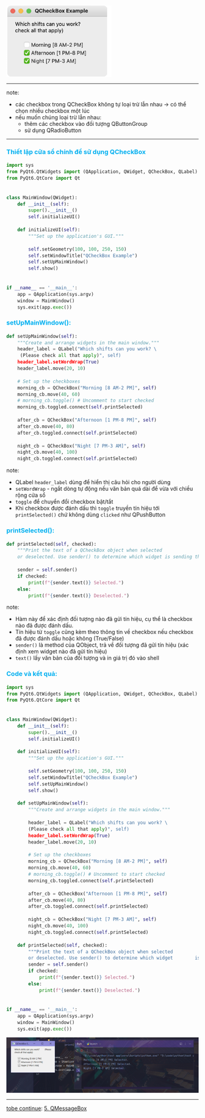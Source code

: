 ![](https://github.com/sakanaowo/PyQt-and-application/blob/main/Image/Pasted%20image%2020240716151451.png?raw=true)

---
note: 
- các checkbox trong QCheckBox không tự loại trừ lẫn nhau -> có thể chọn nhiều checkbox một lúc
- nếu muốn chúng loại trừ lẫn nhau: 
	- thêm các checkbox vào đối tượng QButtonGroup  
	- sử dụng QRadioButton 
---

### <span style="color:rgb(0, 176, 240)">Thiết lập cửa sổ chính để sử dụng QCheckBox</span>
```python
import sys  
from PyQt6.QtWidgets import (QApplication, QWidget, QCheckBox, QLabel)  
from PyQt6.QtCore import Qt  
  
  
class MainWindow(QWidget):  
    def __init__(self):  
        super().__init__()  
        self.initializeUI()  
  
    def initializeUI(self):  
        """Set up the application's GUI."""  
  
        self.setGeometry(100, 100, 250, 150)  
        self.setWindowTitle("QCheckBox Example")  
        self.setUpMainWindow()  
        self.show()  
  
  
if __name__ == '__main__':  
    app = QApplication(sys.argv)  
    window = MainWindow()  
    sys.exit(app.exec())
```

### <span style="color:rgb(0, 176, 240)">setUpMainWindow():</span> 
```python
def setUpMainWindow(self):  
    """Create and arrange widgets in the main window."""  
    header_label = QLabel("Which shifts can you work? \  
	 (Please check all that apply)", self)  
    header_label.setWordWrap(True)  
    header_label.move(20, 10)  
      
    # Set up the checkboxes  
    morning_cb = QCheckBox("Morning [8 AM-2 PM]", self)  
    morning_cb.move(40, 60)  
    # morning_cb.toggle() # Uncomment to start checked  
    morning_cb.toggled.connect(self.printSelected)  
      
    after_cb = QCheckBox("Afternoon [1 PM-8 PM]", self)  
    after_cb.move(40, 80)  
    after_cb.toggled.connect(self.printSelected)  
      
    night_cb = QCheckBox("Night [7 PM-3 AM]", self)  
    night_cb.move(40, 100)  
    night_cb.toggled.connect(self.printSelected)
```
note:
- QLabel `header_label` dùng để hiển thị câu hỏi cho người dùng
- `setWordWrap` - ngắt dòng tự động nếu văn bản quá dài để vừa với chiều rộng cửa sổ
- `toggle` để chuyển đổi checkbox bật/tắt
- Khi checkbox được đánh dấu thì `toggle` truyền tín hiệu tới `printSelected()` chứ không dùng `clicked` như QPushButton  
### <span style="color:rgb(0, 176, 240)">printSelected():</span> 
```python
def printSelected(self, checked):  
    """Print the text of a QCheckBox object when selected  
    or deselected. Use sender() to determine which widget is sending the signal."""  
    
    sender = self.sender()  
    if checked:  
        print(f"{sender.text()} Selected.")  
    else:  
        print(f"{sender.text()} Deselected.")
```

note:
- Hàm này để xác định đối tượng nào đã gửi tín hiệu, cụ thể là checkbox nào đã được đánh dấu.  
- Tín hiệu từ `toggle` cũng kèm theo thông tin về checkbox nếu checkbox đã được đánh dấu hoặc không (True/False)
- `sender()` là method của QObject, trả về đối tượng đã gửi tín hiệu (xác định xem widget nào đã gửi tín hiệu)
- `text()` lấy văn bản của đối tượng và in giá trị đó vào shell 

### <span style="color:rgb(0, 176, 240)">Code và kết quả:</span> 
```python
import sys  
from PyQt6.QtWidgets import (QApplication, QWidget, QCheckBox, QLabel)  
from PyQt6.QtCore import Qt  
  
  
class MainWindow(QWidget):  
    def __init__(self):  
        super().__init__()  
        self.initializeUI()  
  
    def initializeUI(self):  
        """Set up the application's GUI."""  
  
        self.setGeometry(100, 100, 250, 150)  
        self.setWindowTitle("QCheckBox Example")  
        self.setUpMainWindow()  
        self.show()  
  
    def setUpMainWindow(self):  
        """Create and arrange widgets in the main window."""  
  
        header_label = QLabel("Which shifts can you work? \  
        (Please check all that apply)", self)  
        header_label.setWordWrap(True)  
        header_label.move(20, 10)  
  
        # Set up the checkboxes  
        morning_cb = QCheckBox("Morning [8 AM-2 PM]", self)  
        morning_cb.move(40, 60)  
        # morning_cb.toggle() # Uncomment to start checked  
        morning_cb.toggled.connect(self.printSelected)  
  
        after_cb = QCheckBox("Afternoon [1 PM-8 PM]", self)  
        after_cb.move(40, 80)  
        after_cb.toggled.connect(self.printSelected)  
  
        night_cb = QCheckBox("Night [7 PM-3 AM]", self)  
        night_cb.move(40, 100)  
        night_cb.toggled.connect(self.printSelected)  
  
    def printSelected(self, checked):  
        """Print the text of a QCheckBox object when selected  
        or deselected. Use sender() to determine which widget        is sending the signal."""  
        sender = self.sender()  
        if checked:  
            print(f"{sender.text()} Selected.")  
        else:  
            print(f"{sender.text()} Deselected.")  
  
  
if __name__ == '__main__':  
    app = QApplication(sys.argv)  
    window = MainWindow()  
    sys.exit(app.exec())
```

![](https://github.com/sakanaowo/PyQt-and-application/blob/main/Image/Pasted%20image%2020240716154429.png?raw=true)

---
[tobe continue](obsidian://open?vault=Pyqt%20and%20application&file=Beginning%20PyQt%2FChapter%203%20Th%C3%AAm%20ch%E1%BB%A9c%20n%C4%83ng%20v%C3%A0%20ti%E1%BB%87n%20%C3%ADch%2F5.%20QMessageBox): [5. QMessageBox](5.%20QMessageBox.md)

